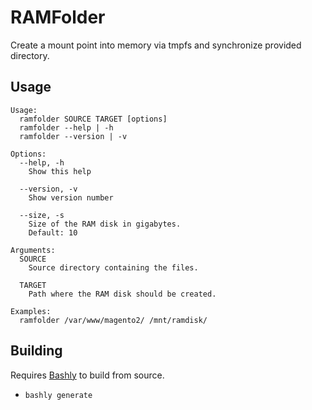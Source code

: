 # RAMFolder
Create a mount point into memory via tmpfs and synchronize provided directory.

## Usage
````
Usage:
  ramfolder SOURCE TARGET [options]
  ramfolder --help | -h
  ramfolder --version | -v

Options:
  --help, -h
    Show this help

  --version, -v
    Show version number

  --size, -s
    Size of the RAM disk in gigabytes.
    Default: 10

Arguments:
  SOURCE
    Source directory containing the files.

  TARGET
    Path where the RAM disk should be created.

Examples:
  ramfolder /var/www/magento2/ /mnt/ramdisk/

````

## Building
Requires [Bashly](https://github.com/DannyBen/bashly) to build from source.

* `bashly generate`

